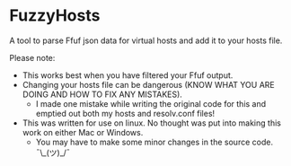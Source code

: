 # FuzzyHosts
A tool to parse Ffuf json data for virtual hosts and add it to your hosts file.

Please note:
- This works best when you have filtered your Ffuf output.
- Changing your hosts file can be dangerous (KNOW WHAT YOU ARE DOING AND HOW TO FIX ANY MISTAKES).
  - I made one mistake while writing the original code for this and emptied out both my hosts and resolv.conf files!
- This was written for use on linux. No thought was put into making this work on either Mac or Windows.
  - You may have to make some minor changes in the source code. ¯\\\_(ツ)_/¯ 
